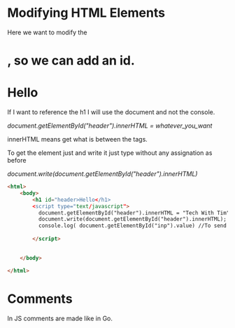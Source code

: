 # Modifying HTML Elements

Here we want to modify the <h1>, so we can add an id.
<h1 id="header">Hello</h1>
If I want to reference  the h1 I will use the document and not the console.

*document.getElementById("header").innerHTML = whatever_you_want*

innerHTML means get what is between the tags.

To get the element just and write it just type without any assignation as before

*document.write(document.getElementById("header").innerHTML)* 

```html
<html>
    <body>
        <h1 id="header>Hello</h1>
        <script type="text/javascript">
          document.getElementById("header").innerHTML = "Tech With Tim";
          document.write(document.getElementById("header").innerHTML);
          console.log( document.getElementById("inp").value) //To send in the console the value of the id "inp"
        
        </script>
     

    </body>

</html>

```

# Comments
In JS comments are made like in Go.

